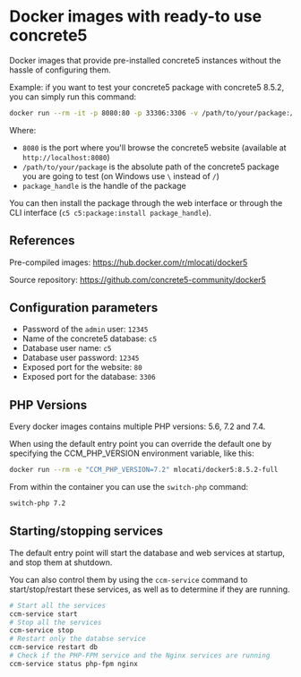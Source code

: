 # Docker images with ready-to use concrete5

Docker images that provide pre-installed concrete5 instances without the hassle of configuring them.

Example: if you want to test your concrete5 package with concrete5 8.5.2, you can simply run this command:

```bash
docker run --rm -it -p 8080:80 -p 33306:3306 -v /path/to/your/package:/app/packages/package_handle mlocati/docker5:8.5.2-full
```

Where:
- `8080` is the port where you'll browse the concrete5 website (available at `http://localhost:8080`)
- `/path/to/your/package` is the absolute path of the concrete5 package you are going to test (on Windows use `\` instead of `/`)
- `package_handle` is the handle of the package

You can then install the package through the web interface or through the CLI interface (`c5 c5:package:install package_handle`).

## References

Pre-compiled images: https://hub.docker.com/r/mlocati/docker5

Source repository: https://github.com/concrete5-community/docker5

## Configuration parameters

- Password of the `admin` user: `12345`
- Name of the concrete5 database: `c5`
- Database user name: `c5`
- Database user password: `12345`
- Exposed port for the website: `80`
- Exposed port for the database: `3306`

## PHP Versions

Every docker images contains multiple PHP versions: 5.6, 7.2 and 7.4.

When using the default entry point you can override the default one by specifying the CCM_PHP_VERSION environment variable, like this:

```bash
docker run --rm -e "CCM_PHP_VERSION=7.2" mlocati/docker5:8.5.2-full
```

From within the container you can use the `switch-php` command:

```bash
switch-php 7.2
```

## Starting/stopping services

The default entry point will start the database and web services at startup, and stop them at shutdown.

You can also control them by using the `ccm-service` command to start/stop/restart these services, as well as to determine if they are running.

```bash
# Start all the services
ccm-service start
# Stop all the services
ccm-service stop
# Restart only the databse service
ccm-service restart db
# Check if the PHP-FPM service and the Nginx services are running
ccm-service status php-fpm nginx
```
